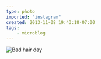 ```yaml
---
type: photo
imported: "instagram"
created: 2013-11-08 19:43:18-07:00
tags:
    - microblog
---
```

![Bad hair day](/media/images/photos/2013/11/53566ebb946f892eea4e0f14f5301b12.jpg)

